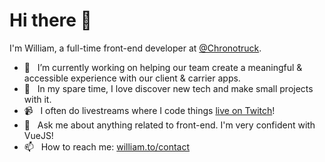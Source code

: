 # Hi there :wave:

I'm William, a full-time front-end developer at [@Chronotruck](https://developers.chronotruck.com).

- 🔭   I’m currently working on helping our team create a meaningful & accessible experience with our client & carrier apps.
- 🌱   In my spare time, I love discover new tech and make small projects with it.
- 📹   I often do livestreams where I code things [live on Twitch](https://william.to/twitch)!
- 💬   Ask me about anything related to front-end. I'm very confident with VueJS!
- 📫   How to reach me: [william.to/contact](https://william.to/contact)
